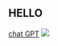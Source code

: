 ## HELLO
[chat GPT](https://chatgpt.com/c/68982180-76dc-8331-847c-cca2360a5f27)
<img src="[https://stock.adobe.com/vn/images/chat-hi-welcome-bubble-icon/335984830](https://upload.wikimedia.org/wikipedia/commons/4/47/PNG_transparency_demonstration_1.png)">
